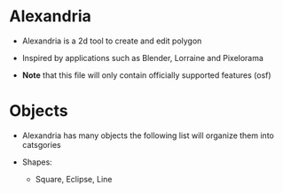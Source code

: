 # Alexandria
- Alexandria is a 2d tool to create and edit polygon
- Inspired by applications such as Blender, Lorraine and Pixelorama

- __Note__ that this file will only contain officially supported features (osf) 

# Objects
- Alexandria has many objects the following list will organize them into catsgories

- Shapes:
  - Square, Eclipse, Line

